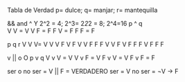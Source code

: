 Tabla de Verdad
p= dulce; q= manjar; r= mantequilla

&& and ^ Y 
2^2 = 4; 2^3= 2*2*2 = 8; 2^4=16
p ^ q   
V   V = V
V   F = F
F   V = F
F   F = F

p q r
V V V= V
V V F
V F V
V F F
F V V
F V F
F F V
F F F

v || o             O
p v q
V v V = V
V v F = V
F v V = V
F v F = F

ser o no ser = V || F = VERDADERO
ser = V
no ser = ¬V -> F